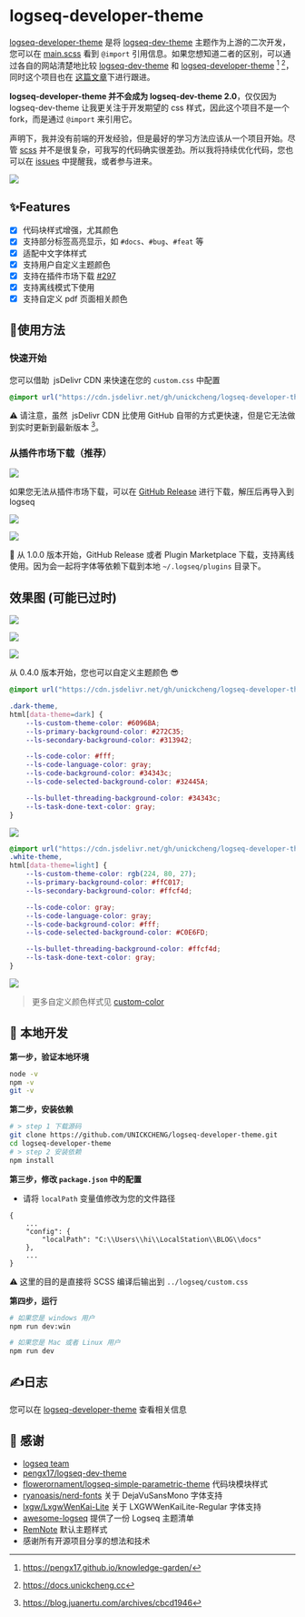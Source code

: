 # logseq-developer-theme

[logseq-developer-theme](https://github.com/UNICKCHENG/logseq-developer-theme)  是将 [logseq-dev-theme](https://github.com/pengx17/logseq-dev-theme) 主题作为上游的二次开发，您可以在 [main.scss](scss/main.scss) 看到 `@import` 引用信息。如果您想知道二者的区别，可以通过各自的网站清楚地比较 [logseq-dev-theme](https://pengx17.github.io/knowledge-garden/)  和 [logseq-developer-theme](https://docs.unickcheng.cc) [^1] [^2]，同时这个项目也在 [这篇文章](https://docs.unickcheng.cc/#/page/logseq-developer-theme)下进行跟进。

**logseq-developer-theme 并不会成为 logseq-dev-theme 2.0**，仅仅因为 logseq-dev-theme 让我更关注于开发期望的 css 样式，因此这个项目不是一个 fork，而是通过 `@import` 来引用它。

声明下，我并没有前端的开发经验，但是最好的学习方法应该从一个项目开始。尽管 [scss](https://sass-lang.com/documentation/syntax) 并不是很复杂，可我写的代码确实很差劲。所以我将持续优化代码，您也可以在 [issues](https://github.com/UNICKCHENG/logseq-developer-theme/issues) 中提醒我，或者参与进来。

<a href="https://www.buymeacoffee.com/unickcheng"><img src="https://img.buymeacoffee.com/button-api/?text=Buy me a tea&emoji=&slug=unickcheng&button_colour=FFDD00&font_colour=000000&font_family=Cookie&outline_colour=000000&coffee_colour=ffffff" /></a>

## ✨Features

- [X] 代码块样式增强，尤其颜色
- [X] 支持部分标签高亮显示，如 `#docs`、`#bug`、`#feat` 等
- [X] 适配中文字体样式
- [X] 支持用户自定义主题颜色
- [X] 支持在插件市场下载 [#297](https://github.com/logseq/marketplace/pull/297)
- [X] 支持离线模式下使用
- [X] 支持自定义 pdf 页面相关颜色

## 🎉使用方法

### 快速开始

您可以借助  jsDelivr CDN 来快速在您的 `custom.css` 中配置

```css
@import url("https://cdn.jsdelivr.net/gh/unickcheng/logseq-developer-theme@release/custom.css");
```
⚠️ 请注意，虽然  jsDelivr CDN 比使用 GitHub 自带的方式更快速，但是它无法做到实时更新到最新版本 [^3]。

###  从插件市场下载（推荐）

![](assets/Pasted%20image%2020221216222925.png)

如果您无法从插件市场下载，可以在 [GitHub Release](https://github.com/UNICKCHENG/logseq-developer-theme/releases) 进行下载，解压后再导入到 logseq

![](assets/Pasted%20image%2020221216223400.png)

![](assets/Pasted%20image%2020221216223545.png)

 📌 从 1.0.0 版本开始，GitHub Release 或者 Plugin Marketplace 下载，支持离线使用。因为会一起将字体等依赖下载到本地 `~/.logseq/plugins` 目录下。

## 效果图 (可能已过时)

![](assets/Pasted%20image%2020221210174733.png)

![](assets/Pasted%20image%2020221210174750.png)

![](assets/Pasted%20image%2020221216232448.png)

从 0.4.0 版本开始，您也可以自定义主题颜色 😎

```css
@import url("https://cdn.jsdelivr.net/gh/unickcheng/logseq-developer-theme@release/custom.css");

.dark-theme,
html[data-theme=dark] {
    --ls-custom-theme-color: #6096BA;
    --ls-primary-background-color: #272C35;
    --ls-secondary-background-color: #313942;

    --ls-code-color: #fff;
    --ls-code-language-color: gray;
    --ls-code-background-color: #34343c;
    --ls-code-selected-background-color: #32445A;

    --ls-bullet-threading-background-color: #34343c;
    --ls-task-done-text-color: gray;
}
```

![](assets/Pasted%20image%2020221216231143.png)

```css
@import url("https://cdn.jsdelivr.net/gh/unickcheng/logseq-developer-theme@release/custom.css");
.white-theme,
html[data-theme=light] {
    --ls-custom-theme-color: rgb(224, 80, 27);
    --ls-primary-background-color: #ffC017;
    --ls-secondary-background-color: #ffcf4d;

    --ls-code-color: gray;
    --ls-code-language-color: gray;
    --ls-code-background-color: #fff;
    --ls-code-selected-background-color: #C0E6FD;

    --ls-bullet-threading-background-color: #ffcf4d;
    --ls-task-done-text-color: gray;
}
```
![](assets/Pasted%20image%2020221216231911.png)

> 更多自定义颜色样式见  [custom-color](custom-color.md)


## 🚀 本地开发

**第一步，验证本地环境**
```bash
node -v
npm -v
git -v
```

**第二步，安装依赖**
```bash
# > step 1 下载源码
git clone https://github.com/UNICKCHENG/logseq-developer-theme.git
cd logseq-developer-theme
# > step 2 安装依赖
npm install
```

**第三步，修改 `package.json` 中的配置**
- 请将 `localPath` 变量值修改为您的文件路径
```
{
	...
    "config": {
        "localPath": "C:\\Users\\hi\\LocalStation\\BLOG\\docs"
    },
	...
}
```
⚠️ 这里的目的是直接将 SCSS 编译后输出到 `../logseq/custom.css`

**第四步，运行**
```bash
# 如果您是 windows 用户
npm run dev:win

# 如果您是 Mac 或者 Linux 用户
npm run dev
```


## ✍️日志

您可以在 [logseq-developer-theme](https://docs.unickcheng.cc/#/page/logseq-developer-theme) 查看相关信息


## 💖 感谢

- [logseq team](https://github.com/logseq/logseq)
- [pengx17/logseq-dev-theme](https://github.com/pengx17/logseq-dev-theme)
- [flowerornament/logseq-simple-parametric-theme](https://github.com/flowerornament/logseq-simple-parametric-theme) 代码块模块样式
- [ryanoasis/nerd-fonts](https://github.com/ryanoasis/nerd-fonts) 关于 DejaVuSansMono 字体支持
- [lxgw/LxgwWenKai-Lite](https://github.com/lxgw/LxgwWenKai-Lite) 关于  LXGWWenKaiLite-Regular 字体支持
- [awesome-logseq](https://github.com/logseq/awesome-logseq) 提供了一份 Logseq 主题清单
- [RemNote](https://github.com/orgs/remnoteio/repositories) 默认主题样式
- 感谢所有开源项目分享的想法和技术


[^1]: https://pengx17.github.io/knowledge-garden/
[^2]: https://docs.unickcheng.cc
[^3]: https://blog.juanertu.com/archives/cbcd1946